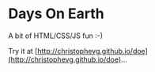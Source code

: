 # Days On Earth

A bit of HTML/CSS/JS fun :-)

Try it at [http://christophevg.github.io/doe](http://christophevg.github.io/doe)...